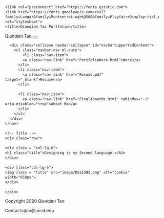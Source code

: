 <!DOCTYPE html>
<html lang="en" dir="ltr">
  <head>
    <meta charset="utf-8">
    <meta charset="utf-8">
    <meta name="viewport" content="width=device-width, initial-scale=1, shrink-to-fit=no">
    <link rel="stylesheet" href="css/styles.css">
    <link rel="stylesheet" href="https://stackpath.bootstrapcdn.com/bootstrap/4.5.2/css/bootstrap.min.css" integrity="sha384-JcKb8q3iqJ61gNV9KGb8thSsNjpSL0n8PARn9HuZOnIxN0hoP+VmmDGMN5t9UJ0Z" crossorigin="anonymous">

    <link rel="preconnect" href="https://fonts.gstatic.com">
    <link href="https://fonts.googleapis.com/css2?family=Langar&family=Montserrat:wght@500&family=Playfair+Display:ital,wght@1,700&display=swap" rel="stylesheet">
    <title>Qianqian Tao Portfolio</title>
  </head>
  <body>
    <section id="title">
<!--Nav Bar-->
    <div class="container-fluid">
    <nav class="navbar navbar-expand-lg navbar-light">
      <a class="navbar-brand" href="Taoindex.html">Qianqian Tao</a>
      <button class="navbar-toggler" type="button" data-toggle="collapse" data-target="#navbarSupportedContent" aria-controls="navbarSupportedContent" aria-expanded="false" aria-label="Toggle navigation">
        <span class="navbar-toggler-icon"></span>
      </button>

      <div class="collapse navbar-collapse" id="navbarSupportedContent">
        <ul class="navbar-nav ml-auto">
            <li class="nav-item">
            <a class="nav-link" href="PortfolioWork.html">Work</a>
          </li>
          <li class="nav-item">
            <a class="nav-link" href="Resume.pdf" target="_blank">Resume</a>
          </li>

          <li class="nav-item">
            <a class="nav-link" href="FinalAboutMe.html" tabindex="-1" aria-disabled="true">About Me</a>
          </li>
        </ul>
      </div>
    </nav>

    <!-- Title -->
    <div class="row">

    <div class = "col-lg-6">
    <h1 class="title">Designing is my Second language.</h1>
    </div>

    <div class="col-lg-6">
    <img class = "title" src="image/DESIGN2.png" alt="cookie" width="650px">
    </div>

    </div>
  </div>
  </section>

  <footer id="footer">
    <p id="Copyright">Copyright 2020 Qianqian Tao</p>
    <p id="Copyright">Contact:qtao@ucsd.edu</p>
  </footer>

  <script src="https://code.jquery.com/jquery-3.5.1.slim.min.js" integrity="sha384-DfXdz2htPH0lsSSs5nCTpuj/zy4C+OGpamoFVy38MVBnE+IbbVYUew+OrCXaRkfj" crossorigin="anonymous"></script>
  <script src="https://cdn.jsdelivr.net/npm/popper.js@1.16.1/dist/umd/popper.min.js" integrity="sha384-9/reFTGAW83EW2RDu2S0VKaIzap3H66lZH81PoYlFhbGU+6BZp6G7niu735Sk7lN" crossorigin="anonymous"></script>
  <script src="https://stackpath.bootstrapcdn.com/bootstrap/4.5.2/js/bootstrap.min.js" integrity="sha384-B4gt1jrGC7Jh4AgTPSdUtOBvfO8shuf57BaghqFfPlYxofvL8/KUEfYiJOMMV+rV" crossorigin="anonymous"></script>

  </body>
</html>
